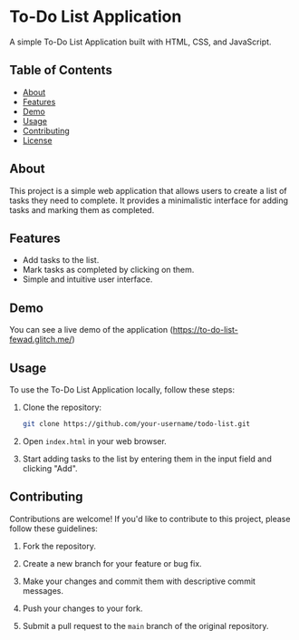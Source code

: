 # To-Do List Application

A simple To-Do List Application built with HTML, CSS, and JavaScript.

## Table of Contents

- [About](#about)
- [Features](#features)
- [Demo](#demo)
- [Usage](#usage)
- [Contributing](#contributing)
- [License](#license)

## About

This project is a simple web application that allows users to create a list of tasks they need to complete. It provides a minimalistic interface for adding tasks and marking them as completed.

## Features

- Add tasks to the list.
- Mark tasks as completed by clicking on them.
- Simple and intuitive user interface.

## Demo

You can see a live demo of the application  (https://to-do-list-fewad.glitch.me/)

## Usage

To use the To-Do List Application locally, follow these steps:

1. Clone the repository:

   ```bash
   git clone https://github.com/your-username/todo-list.git
   ```

2. Open `index.html` in your web browser.

3. Start adding tasks to the list by entering them in the input field and clicking "Add".

## Contributing

Contributions are welcome! If you'd like to contribute to this project, please follow these guidelines:

1. Fork the repository.

2. Create a new branch for your feature or bug fix.

3. Make your changes and commit them with descriptive commit messages.

4. Push your changes to your fork.

5. Submit a pull request to the `main` branch of the original repository.
